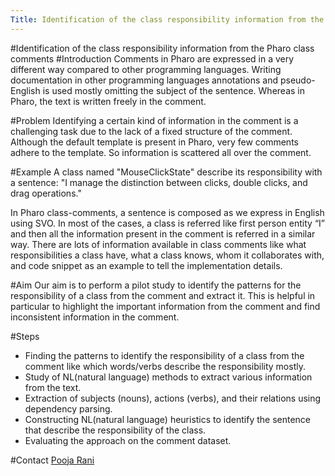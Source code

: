 ```yaml
---
Title: Identification of the class responsibility information from the Pharo class comments
---
```

#Identification of the class responsibility information from the Pharo class comments
#Introduction
Comments in Pharo are expressed in a very different way compared to other programming languages. Writing documentation in other programming languages annotations and pseudo-English is used mostly omitting the subject of the sentence. Whereas in Pharo, the text is written freely in the comment.

#Problem
Identifying a certain kind of information in the comment is a challenging task due to the lack of a fixed structure of the comment. Although the default template is present in Pharo, very few comments adhere to the template. So information is scattered all over the comment.

#Example
A class named "MouseClickState" describe its responsibility with a sentence: "I manage the distinction between clicks, double clicks, and drag operations."

In Pharo class-comments, a sentence is composed as we express in English using SVO. In most of the cases, a class is referred like first person entity “I” and then all the information present in the comment is referred in a similar way. There are lots of information available in class comments like what responsibilities a class have, what a class knows, whom it collaborates with, and code snippet as an example to tell the implementation details.

#Aim
Our aim is to perform a pilot study to identify the patterns for the responsibility of a class from the comment and extract it. This is helpful in particular to highlight the important information from the comment and find inconsistent information in the comment. 

#Steps

-  Finding the patterns to identify the responsibility of a class from the comment like which words/verbs describe the responsibility mostly.
-  Study of NL(natural language) methods to extract various information from the text.
-  Extraction of subjects (nouns), actions (verbs), and their relations using dependency parsing.
-  Constructing NL(natural language) heuristics to identify the sentence that describe the responsibility of the class.
-  Evaluating the approach on the comment dataset.

#Contact
[Pooja Rani](%base_url%/staff/Pooja-Rani)
